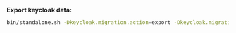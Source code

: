 **Export keycloak data:**

```bash
bin/standalone.sh -Dkeycloak.migration.action=export -Dkeycloak.migration.provider=dir -Dkeycloak.migration.dir=F:/export
```